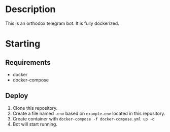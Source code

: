 # Description

This is an orthodox telegram bot. It is fully dockerized. 

# Starting

## Requirements

- docker 
- docker-compose

## Deploy

1. Clone this repository.
2. Create a file named `.env` based on `example.env` located in this repository.
3. Create container with `docker-compose -f docker-compose.yml up -d`
4. Bot will start running.
